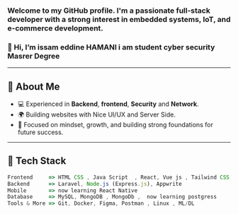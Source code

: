 ### Welcome to my GitHub profile. I'm a passionate full-stack developer with a strong interest in **embedded systems**, **IoT**, and **e-commerce development**.

### 👋 Hi, I’m issam eddine HAMANI i am student cyber security Masrer Degree 


---

## 🧠 About Me

- 💻 Experienced in **Backend**, **frontend**, **Security** and **Network**.
- 🌍 Building websites with Nice UI/UX and Server Side.
- 🎯 Focused on mindset, growth, and building strong foundations for future success.

---

## 🚀 Tech Stack

```ts
Frontend     => HTML CSS , Java Script  , React, Vue js , Tailwind CSS, GSAP, i18next  
Backend      => Laravel, Node.js (Express.js), Appwrite  
Mobile       => now learning React Native   
Database     => MySQL, MongoDB , MongoDb ,  now learning postgress 
Tools & More => Git, Docker, Figma, Postman , Linux , ML/DL 

